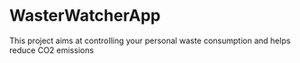 # WasterWatcherApp
This project aims at controlling your personal waste consumption and helps reduce CO2 emissions
